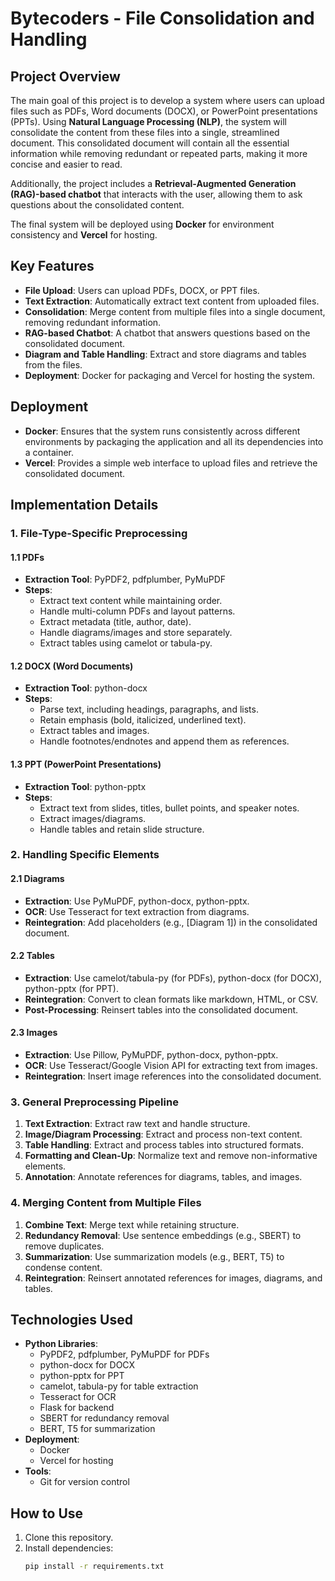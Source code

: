 # Bytecoders - File Consolidation and Handling

## Project Overview

The main goal of this project is to develop a system where users can upload files such as PDFs, Word documents (DOCX), or PowerPoint presentations (PPTs). Using **Natural Language Processing (NLP)**, the system will consolidate the content from these files into a single, streamlined document. This consolidated document will contain all the essential information while removing redundant or repeated parts, making it more concise and easier to read.

Additionally, the project includes a **Retrieval-Augmented Generation (RAG)-based chatbot** that interacts with the user, allowing them to ask questions about the consolidated content. 

The final system will be deployed using **Docker** for environment consistency and **Vercel** for hosting.

## Key Features

- **File Upload**: Users can upload PDFs, DOCX, or PPT files.
- **Text Extraction**: Automatically extract text content from uploaded files.
- **Consolidation**: Merge content from multiple files into a single document, removing redundant information.
- **RAG-based Chatbot**: A chatbot that answers questions based on the consolidated document.
- **Diagram and Table Handling**: Extract and store diagrams and tables from the files.
- **Deployment**: Docker for packaging and Vercel for hosting the system.

## Deployment

- **Docker**: Ensures that the system runs consistently across different environments by packaging the application and all its dependencies into a container.
- **Vercel**: Provides a simple web interface to upload files and retrieve the consolidated document.

## Implementation Details

### 1. File-Type-Specific Preprocessing

#### 1.1 PDFs
- **Extraction Tool**: PyPDF2, pdfplumber, PyMuPDF
- **Steps**:
  - Extract text content while maintaining order.
  - Handle multi-column PDFs and layout patterns.
  - Extract metadata (title, author, date).
  - Handle diagrams/images and store separately.
  - Extract tables using camelot or tabula-py.
  
#### 1.2 DOCX (Word Documents)
- **Extraction Tool**: python-docx
- **Steps**:
  - Parse text, including headings, paragraphs, and lists.
  - Retain emphasis (bold, italicized, underlined text).
  - Extract tables and images.
  - Handle footnotes/endnotes and append them as references.

#### 1.3 PPT (PowerPoint Presentations)
- **Extraction Tool**: python-pptx
- **Steps**:
  - Extract text from slides, titles, bullet points, and speaker notes.
  - Extract images/diagrams.
  - Handle tables and retain slide structure.

### 2. Handling Specific Elements

#### 2.1 Diagrams
- **Extraction**: Use PyMuPDF, python-docx, python-pptx.
- **OCR**: Use Tesseract for text extraction from diagrams.
- **Reintegration**: Add placeholders (e.g., [Diagram 1]) in the consolidated document.

#### 2.2 Tables
- **Extraction**: Use camelot/tabula-py (for PDFs), python-docx (for DOCX), python-pptx (for PPT).
- **Reintegration**: Convert to clean formats like markdown, HTML, or CSV.
- **Post-Processing**: Reinsert tables into the consolidated document.

#### 2.3 Images
- **Extraction**: Use Pillow, PyMuPDF, python-docx, python-pptx.
- **OCR**: Use Tesseract/Google Vision API for extracting text from images.
- **Reintegration**: Insert image references into the consolidated document.

### 3. General Preprocessing Pipeline

1. **Text Extraction**: Extract raw text and handle structure.
2. **Image/Diagram Processing**: Extract and process non-text content.
3. **Table Handling**: Extract and process tables into structured formats.
4. **Formatting and Clean-Up**: Normalize text and remove non-informative elements.
5. **Annotation**: Annotate references for diagrams, tables, and images.

### 4. Merging Content from Multiple Files

1. **Combine Text**: Merge text while retaining structure.
2. **Redundancy Removal**: Use sentence embeddings (e.g., SBERT) to remove duplicates.
3. **Summarization**: Use summarization models (e.g., BERT, T5) to condense content.
4. **Reintegration**: Reinsert annotated references for images, diagrams, and tables.

## Technologies Used

- **Python Libraries**:
  - PyPDF2, pdfplumber, PyMuPDF for PDFs
  - python-docx for DOCX
  - python-pptx for PPT
  - camelot, tabula-py for table extraction
  - Tesseract for OCR
  - Flask for backend
  - SBERT for redundancy removal
  - BERT, T5 for summarization
- **Deployment**:
  - Docker
  - Vercel for hosting
- **Tools**:
  - Git for version control

## How to Use

1. Clone this repository.
2. Install dependencies:
   ```bash
   pip install -r requirements.txt
